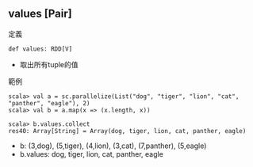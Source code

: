 ## values [Pair]

定義
```
def values: RDD[V]
```
- 取出所有tuple的值

範例
```
scala> val a = sc.parallelize(List("dog", "tiger", "lion", "cat", "panther", "eagle"), 2)
scala> val b = a.map(x => (x.length, x))

scala> b.values.collect
res40: Array[String] = Array(dog, tiger, lion, cat, panther, eagle)
```
- b: (3,dog), (5,tiger), (4,lion), (3,cat), (7,panther), (5,eagle)
- b.values: dog, tiger, lion, cat, panther, eagle